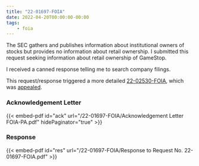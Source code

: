 ```yaml
---
title: "22-01697-FOIA"
date: 2022-04-20T00:00:00-00:00
tags:
    - foia
---
```


The SEC gathers and publishes information about institutional owners of stocks but provides no information about retail ownership. I submitted this request seeking information about retail ownership of GameStop.

I received a canned response telling me to search company filings.

This request/response triggered a more detailed [22-02530-FOIA][22-02530-FOIA], which was [appealed][22-00522-APPS].

### Acknowledgement Letter

{{< embed-pdf id="ack" url="/22-01697-FOIA/Acknowledgement Letter FOIA-PA.pdf" hidePaginator="true" >}}

### Response

{{< embed-pdf id="res" url="/22-01697-FOIA/Response to Request No. 22-01697-FOIA.pdf" >}}

[22-02530-FOIA]: /2022/07/22-02530-foia/
[22-00522-APPS]: /2022/08/22-00522-apps/
